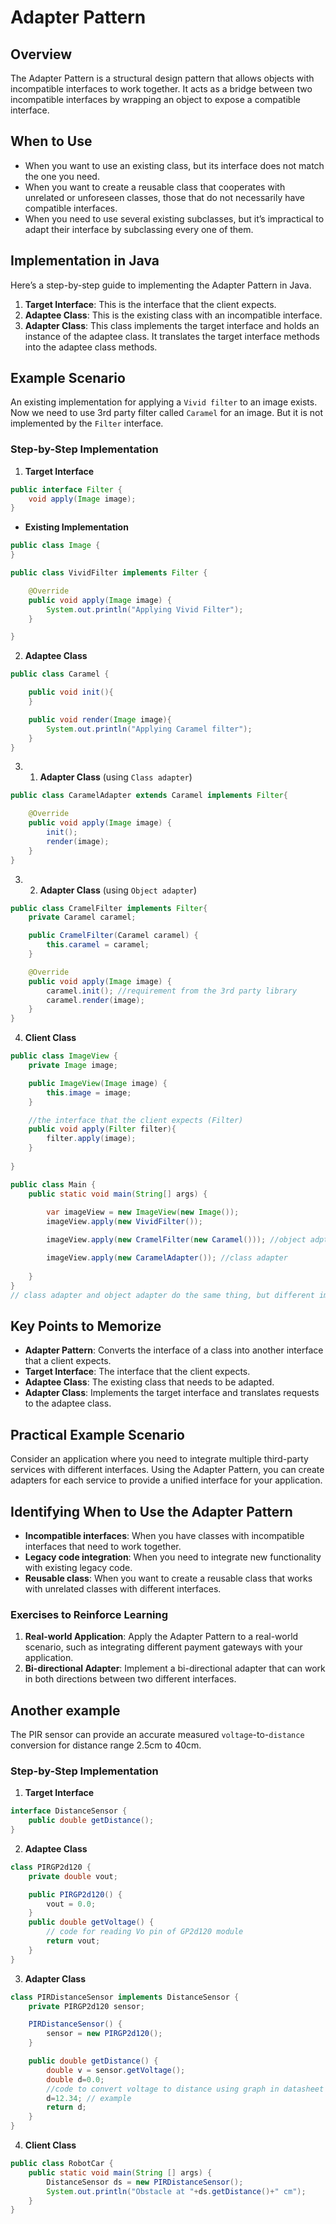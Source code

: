 # Adapter Pattern

## Overview

The Adapter Pattern is a structural design pattern that allows objects with incompatible interfaces to work together. It acts as a bridge between two incompatible interfaces by wrapping an object to expose a compatible interface.

## When to Use

- When you want to use an existing class, but its interface does not match the one you need.
- When you want to create a reusable class that cooperates with unrelated or unforeseen classes, those that do not necessarily have compatible interfaces.
- When you need to use several existing subclasses, but it’s impractical to adapt their interface by subclassing every one of them.

## Implementation in Java

Here’s a step-by-step guide to implementing the Adapter Pattern in Java.

1. **Target Interface**: This is the interface that the client expects.
2. **Adaptee Class**: This is the existing class with an incompatible interface.
3. **Adapter Class**: This class implements the target interface and holds an instance of the adaptee class. It translates the target interface methods into the adaptee class methods.

## Example Scenario

An existing implementation for applying a `Vivid filter` to an image exists. Now we need to use 3rd party filter called `Caramel` for an image. But it is not implemented by the `Filter` interface.

### Step-by-Step Implementation

1. **Target Interface**

```java
public interface Filter {
    void apply(Image image);
}
```

- **Existing Implementation**

```java
public class Image {
}

public class VividFilter implements Filter {

    @Override
    public void apply(Image image) {
        System.out.println("Applying Vivid Filter");
    }

}
```

2. **Adaptee Class**

```java
public class Caramel {

    public void init(){
    }

    public void render(Image image){
        System.out.println("Applying Caramel filter");
    }
}
```

3. 1. **Adapter Class**  (using `Class adapter`)

```java
public class CaramelAdapter extends Caramel implements Filter{

    @Override
    public void apply(Image image) {
        init();
        render(image);
    }
}
```

3. 2. **Adapter Class**  (using `Object adapter`)

```java
public class CramelFilter implements Filter{
    private Caramel caramel;

    public CramelFilter(Caramel caramel) {
        this.caramel = caramel;
    }

    @Override
    public void apply(Image image) {
        caramel.init(); //requirement from the 3rd party library
        caramel.render(image);
    }
}
```

4. **Client Class**

```java
public class ImageView {
    private Image image;

    public ImageView(Image image) {
        this.image = image;
    }

    //the interface that the client expects (Filter)
    public void apply(Filter filter){
        filter.apply(image);
    }
    
}

public class Main {
    public static void main(String[] args) {
        
        var imageView = new ImageView(new Image());
        imageView.apply(new VividFilter());

        imageView.apply(new CramelFilter(new Caramel())); //object adpter

        imageView.apply(new CaramelAdapter()); //class adapter
        
    }
}
// class adapter and object adapter do the same thing, but different implementation
```

## Key Points to Memorize

- **Adapter Pattern**: Converts the interface of a class into another interface that a client expects.
- **Target Interface**: The interface that the client expects.
- **Adaptee Class**: The existing class that needs to be adapted.
- **Adapter Class**: Implements the target interface and translates requests to the adaptee class.

## Practical Example Scenario

Consider an application where you need to integrate multiple third-party services with different interfaces. Using the Adapter Pattern, you can create adapters for each service to provide a unified interface for your application.

## Identifying When to Use the Adapter Pattern

- **Incompatible interfaces**: When you have classes with incompatible interfaces that need to work together.
- **Legacy code integration**: When you need to integrate new functionality with existing legacy code.
- **Reusable class**: When you want to create a reusable class that works with unrelated classes with different interfaces.

### Exercises to Reinforce Learning

1. **Real-world Application**: Apply the Adapter Pattern to a real-world scenario, such as integrating different payment gateways with your application.
2. **Bi-directional Adapter**: Implement a bi-directional adapter that can work in both directions between two different interfaces.


## Another example

The PIR sensor can provide an accurate measured `voltage`-to-`distance` conversion for distance range 2.5cm to 40cm.

### Step-by-Step Implementation

1. **Target Interface**

```java
interface DistanceSensor {
    public double getDistance();
}
```

2. **Adaptee Class**

```java
class PIRGP2d120 { 
    private double vout;

    public PIRGP2d120() { 
        vout = 0.0; 
    }
    public double getVoltage() {
        // code for reading Vo pin of GP2d120 module
        return vout;
    }
}
```

3. **Adapter Class**

```java
class PIRDistanceSensor implements DistanceSensor { 
    private PIRGP2d120 sensor;

    PIRDistanceSensor() { 
        sensor = new PIRGP2d120(); 
    }

    public double getDistance() {
        double v = sensor.getVoltage();
        double d=0.0;
        //code to convert voltage to distance using graph in datasheet
        d=12.34; // example
        return d;
    }
}
```

4. **Client Class**

```java
public class RobotCar {
    public static void main(String [] args) {
        DistanceSensor ds = new PIRDistanceSensor();
        System.out.println("Obstacle at "+ds.getDistance()+" cm");
    }   
}
```
